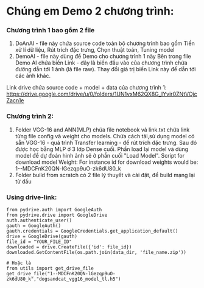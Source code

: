 # Chúng em Demo 2 chương trình:
### Chương trình 1 bao gồm 2 file
1. DoAnAI - file này chứa source code toàn bộ chương trình bao gồm Tiền xử lí dữ liệu, Rút trích đặc trưng, Chọn thuật toán, Tuning model
2. DemoAI - file này dùng để Demo cho chương trình 1 này
Bên trong file Demo AI chứa biến Link - đây là biến đầu vào của chương trình chứa đường dẫn tới 1 ảnh (là file raw).
Thay đổi giá trị biến Link này để dẫn tới các ảnh khác.

Link drive chứa source code + model + data của chương trình 1: 
https://drive.google.com/drive/u/0/folders/1UN1vxM62QX8G_IYvir0ZNtVOjcZacn1e

### Chương trình 2:
1. Folder VGG-16 and ANN(MLP) chứa file notebook và link.txt chứa link từng file config và weight cho models.
   Chứa cách tải,sử dụng model có sẵn VGG-16 - quá trình Transfer learning - để rút trích đặc trưng. Sau đó được học bằng MLP ở 3 lớp Dense cuối.
   Phần load lại model và dùng model để dự đoán hình ảnh sẽ ở phần cuối "Load Model". 
   Script for download model Weight:
   For instance id for download weights would be:
   1--MDCFnK20QN-lGezqp9uO-zk6dU80_k
2. Folder build from scratch có 2 file lý thuyết và cài đặt, để build mạng lại từ đầu

### Using drive-link:
	from pydrive.auth import GoogleAuth
	from pydrive.drive import GoogleDrive
	auth.authenticate_user()
	gauth = GoogleAuth()
	gauth.credentials = GoogleCredentials.get_application_default()
	drive = GoogleDrive(gauth)
	file_id = "YOUR_FILE_ID"
	downloaded = drive.CreateFile({'id': file_id})
	downloaded.GetContentFile(os.path.join(data_dir, 'file_name.zip'))

	# Hoặc là
	from utils import get_drive_file
	get_drive_file("1--MDCFnK20QN-lGezqp9uO-zk6dU80_k","dogsandcat_vgg16_model_tl.h5")
